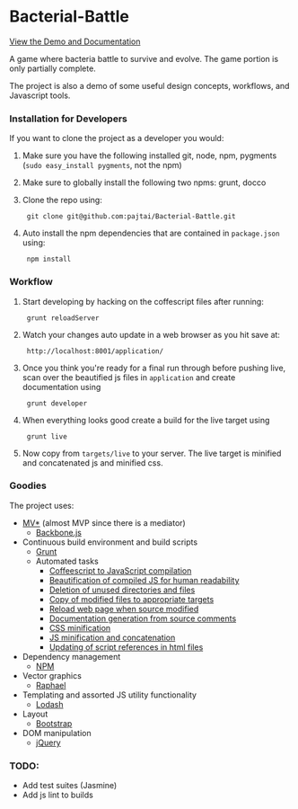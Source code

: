 Bacterial-Battle
================

[View the Demo and Documentation](http://pajtai.github.com/Bacterial-Battle/)

A game where bacteria battle to survive and evolve.
The game portion is only partially complete.

The project is also a demo of some useful design concepts, workflows, and Javascript tools.

### Installation for Developers

If you want to clone the project as a developer you would:

1. Make sure you have the following installed git, node, npm, pygments (`sudo easy_install pygments`, not the npm)
2. Make sure to globally install the following two npms: grunt, docco
3. Clone the repo using:

        git clone git@github.com:pajtai/Bacterial-Battle.git
4. Auto install the npm dependencies that are contained in `package.json` using:

        npm install

### Workflow

1. Start developing by hacking on the coffescript files after running:

        grunt reloadServer
2. Watch your changes auto update in a web browser as you hit save at:

        http://localhost:8001/application/

3. Once you think you're ready for a final run through before pushing live, scan over the beautified js files in
`application` and create documentation using

        grunt developer

4. When everything looks good create a build for the live target using

        grunt live

5. Now copy from `targets/live` to your server. The live target is minified and concatenated js and minified css.

### Goodies

The project uses:

* [MV*](http://addyosmani.com/blog/understanding-mvc-and-mvp-for-javascript-and-backbone-developers/)
(almost MVP since there is a mediator)
    * [Backbone.js](http://backbonejs.org/)
* Continuous build environment and build scripts
    * [Grunt](http://backbonejs.org/)
    * Automated tasks
        * [Coffeescript to JavaScript compilation](https://npmjs.org/package/grunt-coffee)
        * [Beautification of compiled JS for human readability](https://npmjs.org/package/grunt-beautify)
        * [Deletion of unused directories and files](https://npmjs.org/package/grunt-clean)
        * [Copy of modified files to appropriate targets](https://npmjs.org/package/grunt-cp)
        * [Reload web page when source modified](https://npmjs.org/package/grunt-reload)
        * [Documentation generation from source comments](https://npmjs.org/package/grunt-docco)
        * [CSS minification](https://npmjs.org/package/grunt-css)
        * [JS minification and concatenation](https://github.com/gruntjs/grunt/blob/master/docs/task_min.md)
        * [Updating of script references in html files](https://github.com/h5bp/node-build-script/blob/master/tasks/usemin.js)
* Dependency management
    * [NPM](https://npmjs.org/)
* Vector graphics
    * [Raphael](http://raphaeljs.com/)
* Templating and assorted JS utility functionality
    * [Lodash](http://lodash.com/)
* Layout
    * [Bootstrap](http://twitter.github.com/bootstrap/)
* DOM manipulation
    * [jQuery](http://jquery.com/)


### TODO:

* Add test suites (Jasmine)
* Add js lint to builds

